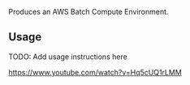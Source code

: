 Produces an AWS Batch Compute Environment.

## Usage
TODO: Add usage instructions here


https://www.youtube.com/watch?v=Hq5cUQ1rLMM